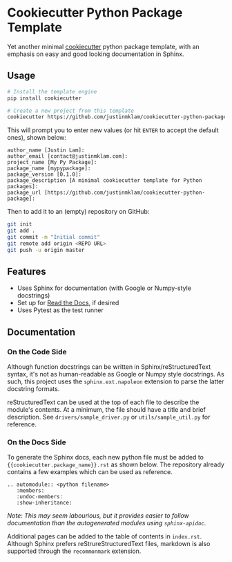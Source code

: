 # Cookiecutter Python Package Template

Yet another minimal [cookiecutter](https://github.com/cookiecutter/cookiecutter) python package template, with an emphasis on easy and good looking documentation in Sphinx.

## Usage

```bash
# Install the template engine
pip install cookiecutter

# Create a new project from this template
cookiecutter https://github.com/justinmklam/cookiecutter-python-package
```

This will prompt you to enter new values (or hit `ENTER` to accept the default ones), shown below:

```
author_name [Justin Lam]:
author_email [contact@justinmklam.com]:
project_name [My Py Package]:
package_name [mypypackage]:
package_version [0.1.0]:
package_description [A minimal cookiecutter template for Python packages]:
package_url [https://github.com/justinmklam/cookiecutter-python-package]:
```

Then to add it to an (empty) repository on GitHub:

```bash
git init
git add .
git commit -m "Initial commit"
git remote add origin <REPO URL>
git push -u origin master
```

## Features

* Uses Sphinx for documentation (with Google or Numpy-style docstrings)
* Set up for [Read the Docs](https://readthedocs.org/), if desired
* Uses Pytest as the test runner

## Documentation

### On the Code Side

Although function docstrings can be written in Sphinx/reStructuredText syntax, it's not as human-readable as Google or Numpy style docstrings. As such, this project uses the `sphinx.ext.napoleon` extension to parse the latter docstring formats.

reStructuredText can be used at the top of each file to describe the module's contents. At a minimum, the file should have a title and brief description. See `drivers/sample_driver.py` or `utils/sample_util.py` for reference.

### On the Docs Side

To generate the Sphinx docs, each new python file must be added to `{{cookiecutter.package_name}}.rst` as shown below. The repository already contains a few examples which can be used as reference.

```
.. automodule:: <python filename>
   :members:
   :undoc-members:
   :show-inheritance:
```

*Note: This may seem labourious, but it provides easier to follow documentation than the autogenerated modules using `sphinx-apidoc`.*

Additional pages can be added to the table of contents in `index.rst`. Although Sphinx prefers reStrureStructuredText files, markdown is also supported through the `recommonmark` extension.
